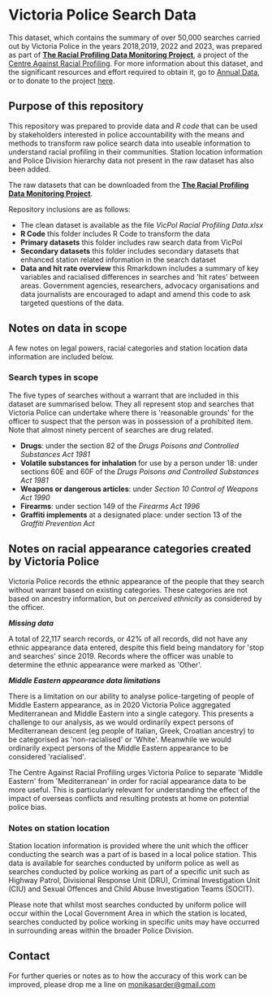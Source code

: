 # Victoria Police Search Data 

This dataset, which contains the summary of over 50,000 searches carried out by Victoria Police in the years 2018,2019, 2022 and 2023, was prepared as part of [**The Racial Profiling Data Monitoring Project**](https://khaki-pepper-b3rf.squarespace.com/), a project of the [Centre Against Racial Profiling](https://www.centreagainstracialprofiling.au/).  For more information about this dataset, and the significant resources and effort required to obtain it, go to [Annual Data](https://khaki-pepper-b3rf.squarespace.com/annual-data), or to donate to the project [here](https://khaki-pepper-b3rf.squarespace.com/checkout/donate?donatePageId=666baedd575e81339bc863ff). 

## Purpose of this repository  

This repository was prepared to provide data and *R code* that can be used by stakeholders interested in police accountability with the means and methods to transform raw police search data into useable information to understand racial profiling in their communities. Station location information and Police Division hierarchy data not present in the raw dataset has also been added.  

The raw datasets that can be downloaded from the [**The Racial Profiling Data Monitoring Project**](https://khaki-pepper-b3rf.squarespace.com/).  

Repository inclusions are as follows:  

*  The clean dataset is available as the file *VicPol Racial Profiling Data.xlsx*   
*  **R Code** this folder includes R Code to transform the data  
*  **Primary datasets** this folder includes raw search data from VicPol  
*  **Secondary datasets**  this folder includes secondary datasets that enhanced station related information in the search dataset  
*  **Data and hit rate overview** this Rmarkdown includes a summary of key variables and racialised differences in searches and 'hit rates' between areas.  Government agencies, researchers, advocacy organisations and data journalists are encouraged to adapt and amend this code to ask targeted questions of the data.  


## Notes on data in scope 

A few notes on legal powers, racial categories and station location data information are included below.  

### Search types in scope  
The five types of searches without a warrant that are included in this dataset are summarised below. They all represent stop and searches that Victoria Police can undertake where there is 'reasonable grounds' for the officer to suspect that the person was in possession of a prohibited item. Note that almost ninety percent of searches are drug related. 

* **Drugs**: under the section 82 of the *Drugs Poisons and Controlled Substances Act 1981* 
* **Volatile substances for inhalation** for use by a person under 18: under sections 60E and 60F of the *Drugs Poisons and Controlled Substances Act 1981*  
* **Weapons or dangerous articles**: under *Section 10 Control of Weapons Act 1990*  
* **Firearms**: under section 149 of the *Firearms Act 1996*   
* **Graffiti implements** at a designated place: under section 13 of the *Graffiti Prevention Act*  

## Notes on racial appearance categories created by Victoria Police  

Victoria Police records the ethnic appearance of the people that they search without warrant based on existing categories. These categories are not based on ancestry information, but on *perceived ethnicity* as considered by the officer. 

***Missing data***

A total of 22,117 search records, or 42% of all records, did not have any ethnic appearance data entered, despite this field being mandatory for 'stop and searches' since 2019. Records where the officer was unable to determine the ethnic appearance were marked as 'Other'.

***Middle Eastern appearance data limitations***  

There is a limitation on our ability to analyse police-targeting of people of Middle Eastern appearance, as in 2020 Victoria Police aggregated Mediterranean and Middle Eastern into a single category.  This presents a challenge to our analysis, as we would ordinarily expect persons of Mediterranean descent (eg people of Italian, Greek, Croatian ancestry) to be categorised as 'non-racialised' or 'White'.  Meanwhile we would ordinarily expect persons of the Middle Eastern appearance to be considered 'racialised'.  

The Centre Against Racial Profiling urges Victoria Police to separate 'Middle Eastern' from 'Mediterranean' in order for racial appearance data to be more useful. This is particularly relevant for understanding the effect of the impact of overseas conflicts and resulting protests at home on potential police bias.

### Notes on station location  

Station location information is provided where the unit which the officer conducting the search was a part of is based in a local police station. This data is available for searches conducted by uniform police as well as searches conducted by police working as part of a specific unit such as Highway Patrol, Divisional Response Unit (DRU), Criminal Investigation Unit (CIU) and Sexual Offences and Child Abuse Investigation Teams (SOCIT).  

Please note that whilst most searches conducted by uniform police will occur within the Local Government Area in which the station is located, searches conducted by police working in specific units may have occurred in surrounding areas within the broader Police Division.

## Contact  

For further queries or notes as to how the accuracy of this work can be improved, please drop me a line on monikasarder@gmail.com 